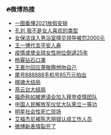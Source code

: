 ### :fire:微博热搜<br>
- <a href="https://s.weibo.com/weibo?q=%23%E4%B8%80%E5%9B%BE%E7%9C%8B%E6%87%822021%E6%94%BE%E5%81%87%E5%AE%89%E6%8E%92%23&Refer=new_time">一图看懂2021放假安排</a><br>
- <a href="https://s.weibo.com/weibo?q=%E5%AD%94%E5%88%98%20%E6%88%91%E4%B8%8D%E6%98%AF%E5%A5%B3%E4%BA%BA%E5%96%9C%E6%AC%A2%E7%9A%84%E7%B1%BB%E5%9E%8B&Refer=top">孔刘 我不是女人喜欢的类型</a><br>
- <a href="https://s.weibo.com/weibo?q=%23%E5%A5%B3%E4%BF%9D%E6%B4%81%E8%AF%AF%E5%85%A5%E7%94%B7%E6%B5%B4%E5%AE%A4%E6%92%9E%E8%A7%81%E9%A2%86%E5%AF%BC%E8%A2%AB%E7%BD%9A2000%E5%85%83%23&Refer=top">女保洁误入男浴室撞见领导被罚2000元</a><br>
- <a href="https://s.weibo.comjavascript:void(0);">王一博代言平安人寿</a><br>
- <a href="https://s.weibo.com/weibo?q=%23%E7%96%AB%E6%83%85%E6%88%96%E4%BD%BF%E5%85%A8%E7%90%83%E5%A5%B3%E6%80%A7%E5%9C%B0%E4%BD%8D%E5%80%92%E9%80%8025%E5%B9%B4%23&Refer=top">疫情或使全球女性地位倒退25年</a><br>
- <a href="https://s.weibo.com/weibo?q=%23%E6%9D%A8%E5%B9%82%E9%92%BB%E7%9F%B3%E5%8F%A3%E7%BD%A9%23&Refer=top">杨幂钻石口罩</a><br>
- <a href="https://s.weibo.com/weibo?q=%23%E7%8E%8B%E5%98%89%E5%B0%94%E5%9B%9E%E5%BA%94%E8%90%A7%E6%95%AC%E8%85%BE%E6%83%B3%E5%90%BB%E8%87%AA%E5%B7%B1%23&Refer=top">王嘉尔回应萧敬腾想吻自己</a><br>
- <a href="https://s.weibo.com/weibo?q=%23%E5%B0%BE%E5%8F%B7888888%E6%89%8B%E6%9C%BA%E5%8F%B785%E4%B8%87%E5%85%83%E6%8B%8D%E5%87%BA%23&Refer=top">尾号888888手机号85万元拍出</a><br>
- <a href="https://s.weibo.com/weibo?q=%23%E6%A3%8B%E9%AD%82%E5%A4%A7%E7%BB%93%E5%B1%80%23&Refer=top">棋魂大结局</a><br>
- <a href="https://s.weibo.com/weibo?q=%23%E7%87%95%E4%BA%91%E5%8F%B0%E5%A4%A7%E7%BB%93%E5%B1%80%23&Refer=top">燕云台大结局</a><br>
- <a href="https://s.weibo.com/weibo?q=%E7%A6%8F%E5%A5%87%E7%A7%B0%E5%A6%82%E8%A2%AB%E9%82%80%E8%AF%B7%E4%BC%9A%E5%8A%A0%E5%85%A5%E6%8B%9C%E7%99%BB%E7%96%AB%E6%83%85%E5%9B%A2%E9%98%9F&Refer=top">福奇称如被邀请会加入拜登疫情团队</a><br>
- <a href="https://s.weibo.com/weibo?q=%E4%B8%AD%E5%9B%BD%E4%BA%BA%E6%B0%91%E8%A7%A3%E6%94%BE%E5%86%9B%E4%BB%AA%E4%BB%97%E5%A4%A7%E9%98%9F%E8%8D%A3%E7%AB%8B%E4%B8%80%E7%AD%89%E5%8A%9F&Refer=top">中国人民解放军仪仗大队荣立一等功</a><br>
- <a href="https://s.weibo.com/weibo?q=%23%E6%98%8E%E6%98%9F%E7%A4%BE%E4%BC%9A%E6%80%A7%E6%AD%BB%E4%BA%A1%E7%8E%B0%E5%9C%BA%23&Refer=top">明星社会性死亡现场</a><br>
- <a href="https://s.weibo.com/weibo?q=%23%E8%89%BE%E7%A6%8F%E6%9D%B0%E5%B0%BC%E8%A2%AB%E9%99%88%E5%BF%97%E6%9C%8B%E9%94%99%E8%AE%A4%E6%88%90%E5%B7%A5%E4%BD%9C%E4%BA%BA%E5%91%98%23&Refer=top">艾福杰尼被陈志朋错认成工作人员</a><br>
- <a href="https://s.weibo.com/weibo?q=%23%E5%BE%AE%E5%8D%9A%E6%96%B0%E8%A1%A8%E6%83%85%E8%A3%82%E5%BC%80%E4%BA%86%23&Refer=top">微博新表情裂开了</a><br>
